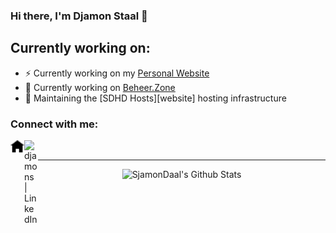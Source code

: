 ### Hi there, I'm Djamon Staal 👋

## Currently working on:
- ⚡ Currently working on my [Personal Website][personal-webiste]
- 🔧 Currently working on [Beheer.Zone][beheerzone-cp]
- 👷 Maintaining the [SDHD Hosts][website] hosting infrastructure

### Connect with me:

[<img align="left" alt="Personal Website" width="22px" src="https://raw.githubusercontent.com/iconic/open-iconic/master/svg/home.svg" />][personal-webiste]
[<img align="left" alt="djamons | LinkedIn" width="22px" src="https://cdn.jsdelivr.net/npm/simple-icons@v3/icons/linkedin.svg" />][linkedin]

<br />

---
<p align="center">
  <img alt="SjamonDaal's Github Stats" src="https://github-readme-stats.vercel.app/api?username=SjamonDaal&show_icons=true&hide_border=true" />
</p>

[personal-webiste]: https://www.djamonstaal.nl
[beheerzone-cp]: https://beheer.zone/
[linkedin]: https://www.linkedin.com/in/djamons/
